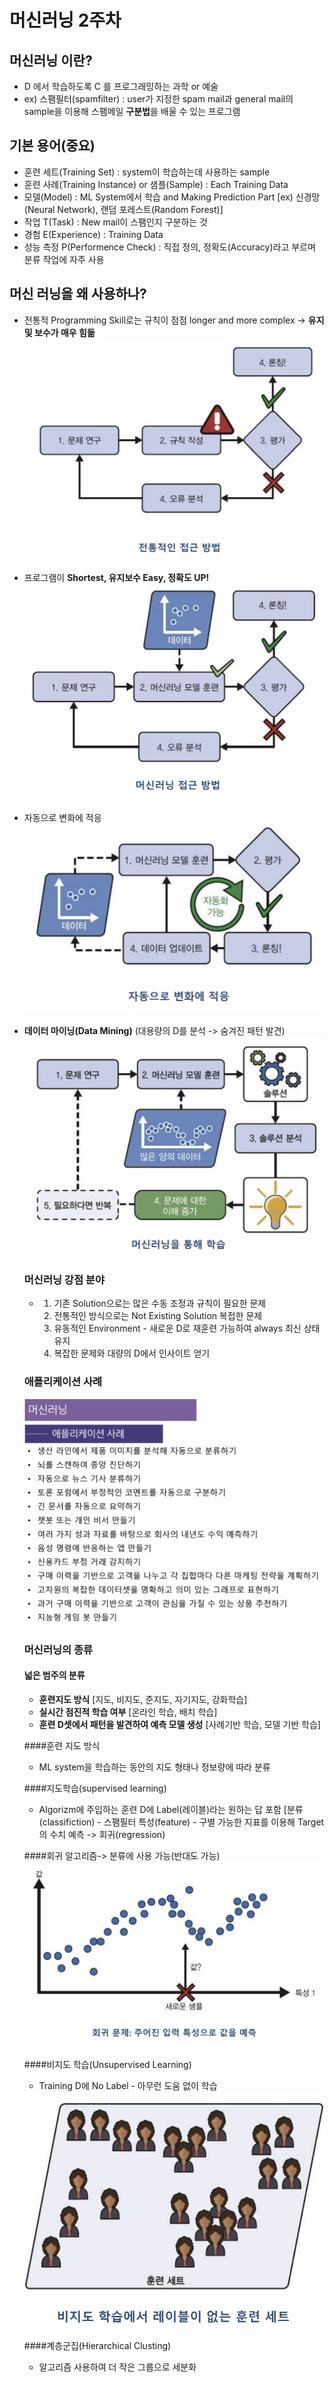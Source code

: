 # 머신러닝 2주차

## 머신러닝 이란?
- D 에서 학습하도록 C 를 프로그래밍하는 과학 or 예술
- ex) 스팸필터(spamfilter) : user가 지정한 spam mail과 general mail의 sample을 이용해 스팸메일 **구분법**을 배울 수 있는 프로그램

## 기본 용어(중요)
- 훈련 세트(Training Set) : system이 학습하는데 사용하는 sample
- 훈련 사례(Training Instance) or 샘플(Sample) : Each Training Data
- 모델(Model) : ML System에서 학습 and Making Prediction Part
  [ex) 신경망(Neural Network), 랜덤 포레스트(Random Forest)]
- 작업 T(Task) : New mail이 스팸인지 구분하는 것
- 경험 E(Experience) : Training Data
- 성능 측정 P(Performence Check) : 직접 정의, 정확도(Accuracy)라고 부르며 분류 작업에 자주 사용

## 머신 러닝을 왜 사용하나?
- 전통적 Programming Skill로는 규칙이 점점 longer and more complex -> **유지 및 보수가 매우 힘듦**
  <img src = 'https://github.com/bluemoon-17/KEVIN/blob/main/2Grade/1Simester/Pictures/approach.png'/>


- 프로그램이 **Shortest, 유지보수 Easy, 정확도 UP!**
  <img src = 'https://github.com/bluemoon-17/KEVIN/blob/main/2Grade/1Simester/Pictures/approach2.png'/>

- 자동으로 변화에 적응
  <img src = 'https://github.com/bluemoon-17/KEVIN/blob/main/2Grade/1Simester/Pictures/adapt.png'/>

- **데이터 마이닝(Data Mining)**
  (대용량의 D를 분석 -> 숨겨진 패턴 발견)
  <img src = "https://github.com/bluemoon-17/KEVIN/blob/main/2Grade/1Simester/Pictures/datamining.png"/>

  ### 머신러닝 강점 분야
  - 1. 기존 Solution으로는 많은 수동 조정과 규칙이 필요한 문제
    2. 전통적인 방식으로는 Not Existing Solution 복접한 문제
    3. 유동적인 Environment - 새로운 D로 재훈련 가능하여 always 최신 상태 유지
    4. 복잡한 문제와 대량의 D에서 인사이트 얻기

  ### 애플리케이션 사례
  <img src = 'https://github.com/bluemoon-17/KEVIN/blob/main/2Grade/1Simester/Pictures/appexample.png'/>

  ### 머신러닝의 종류
  #### 넓은 범주의 분류
  - **훈련지도 방식** [지도, 비지도, 준지도, 자기지도, 강화학습]
  - **실시간 점진적 학습 여부** [온라인 학습, 배치 학습]
  - **훈련 D셋에서 패턴을 발견하여 예측 모델 생성** [사례기반 학습, 모델 기반 학습]
 
  ####훈련 지도 방식
  - ML system을 학습하는 동안의 지도 형태나 정보량에 따라 분류

  ####지도학습(supervised learning)
  - Algorizm에 주입하는 훈련 D에 Label(레이블)라는 원하는 답 포함
    [분류(classifiction) - 스팸필터 특성(feature) - 구별 가능한 지표를 이용해 Target의 수치 예측 -> 회귀(regression)

  ####회귀 알고리즘-> 분류에 사용 가능(반대도 가능)
  <img src = 'https://github.com/bluemoon-17/KEVIN/blob/main/2Grade/1Simester/Pictures/regression.png'/>

  ####비지도 학습(Unsupervised Learning)
  - Training D에 No Label - 아무런 도움 없이 학습
  <img src = 'https://github.com/bluemoon-17/KEVIN/blob/main/2Grade/1Simester/Pictures/nolabel.png'/>

  ####계층군집(Hierarchical Clusting)
  - 알고리즘 사용하여 더 작은 그룹으로 세분화
  <img src = ''/>
